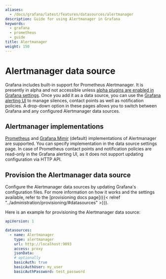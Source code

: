 ```yaml
---
aliases:
  - /docs/grafana/latest/features/datasources/alertmanager
description: Guide for using Alertmanager in Grafana
keywords:
  - grafana
  - prometheus
  - guide
title: Alertmanager
weight: 150
---
```


# Alertmanager data source

Grafana includes built-in support for Prometheus Alertmanager. It is presently in alpha and not accessible unless [alpha plugins are enabled in Grafana settings](https://grafana.com/docs/grafana/latest/administration/configuration/#enable_alpha-1). Once you add it as a data source, you can use the [Grafana alerting UI](https://grafana.com/docs/grafana/latest/alerting/) to manage silences, contact points as well as notification policies. A drop-down option in these pages allows you to switch between Grafana and any configured Alertmanager data sources.

## Alertmanager implementations

[Prometheus](https://prometheus.io/) and [Grafana Mimir](https://grafana.com/docs/mimir/latest/) (default) implementations of Alertmanager are supported. You can specify implementation in the data source settings page. In case of Prometheus contact points and notification policies are read-only in the Grafana alerting UI, as it does not support updating configuration via HTTP API.

## Provision the Alertmanager data source

Configure the Alertmanager data sources by updating Grafana's configuration files. For more information on how it works and the settings available, refer to the [provisioning docs page]({{< relref "../administration/provisioning/#datasources" >}}).

Here is an example for provisioning the Alertmanager data source:

```yaml
apiVersion: 1

datasources:
  - name: Alertmanager
    type: alertmanager
    url: http://localhost:9093
    access: proxy
    jsonData:
    # optionally
    basicAuth: true
    basicAuthUser: my_user
    basicAuthPassword: test_password
```

